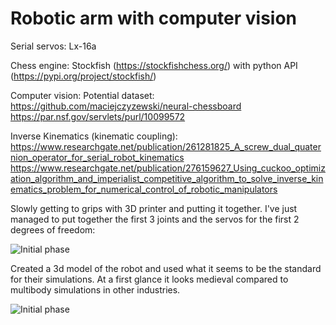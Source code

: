 # Robotic arm with computer vision

Serial servos: Lx-16a

Chess engine: Stockfish (https://stockfishchess.org/) with python API (https://pypi.org/project/stockfish/)

Computer vision: Potential dataset: https://github.com/maciejczyzewski/neural-chessboard 
		 		    https://par.nsf.gov/servlets/purl/10099572
		 		    
Inverse Kinematics (kinematic coupling):
https://www.researchgate.net/publication/261281825_A_screw_dual_quaternion_operator_for_serial_robot_kinematics
https://www.researchgate.net/publication/276159627_Using_cuckoo_optimization_algorithm_and_imperialist_competitive_algorithm_to_solve_inverse_kinematics_problem_for_numerical_control_of_robotic_manipulators


Slowly getting to grips with 3D printer and putting it together. I've just managed to put together the first 3 joints and the servos for the first 2 degrees of freedom:

![Initial phase](Content/First_2_DoF.gif)



Created a 3d model of the robot and used what it seems to be the standard for their simulations. At a first glance it looks medieval compared to multibody simulations in other industries.


![Initial phase](Content/Gazebo_manual_simulation.gif)

